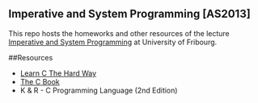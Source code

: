 Imperative and System Programming [AS2013]
------------------------------------------
This repo hosts the homeworks and other resources of the lecture [Imperative and System Programming](http://diuf.unifr.ch/pai/ip/) at University of Fribourg.

##Resources

- [Learn C The Hard Way](http://c.learncodethehardway.org/)
- [The C Book](http://publications.gbdirect.co.uk/c_book/)
- K & R - C Programming Language (2nd Edition) 
